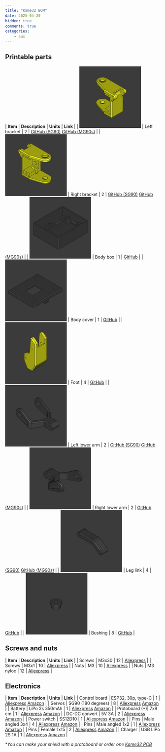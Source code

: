 ```yaml
---
title: "Kame32 BOM"
date: 2025-04-20
hidden: true
comments: true
categories:
    - aux
---
```


<style>
table {
  width: 100%;
  table-layout: fixed;
}

td, th {
  width: 25%;
  vertical-align: top;
  text-align: left;
  border: none !important;
  padding: 10px;
}

td img {
  width: 100%;
  height: auto;
  max-width: 200px;
  /*object-fit: cover;*/
  display: block;
  margin: 0 auto;
}
</style>

## Printable parts

| **Item**                                                                                          | **Description**   | **Units** | **Link**                                                                                                                                                                                  |
| <img src="/assets/images/kame32_left_bracket.jpg" alt="kame32_left_bracket" width="200">          | Left bracket      | 2         | [GitHub (SG90)](https://github.com/JavierIH/kame32/blob/main/3d/stl/bracket-left-sg90.stl) [GitHub (MG90s)](https://github.com/JavierIH/kame32/blob/main/3d/stl/bracket-left-mg90s.stl)   |
| <img src="/assets/images/kame32_right_bracket.jpg" alt="kame32_right_bracket" width="200">        | Right bracket     | 2         | [GitHub (SG90)](https://github.com/JavierIH/kame32/blob/main/3d/stl/bracket-right-sg90.stl) [GitHub (MG90s)](https://github.com/JavierIH/kame32/blob/main/3d/stl/bracket-right-mg90s.stl) |
| <img src="/assets/images/kame32_body_box.jpg" alt="kame32_body_box" width="200">                  | Body box          | 1         | [GitHub](https://github.com/JavierIH/kame32/blob/main/3d/stl/body-box.stl)                                                                                                                |
| <img src="/assets/images/kame32_body_cover.jpg" alt="kame32_body_cover" width="200">              | Body cover        | 1         | [GitHub](https://github.com/JavierIH/kame32/blob/main/3d/stl/body-cover.stl)                                                                                                              |
| <img src="/assets/images/kame32_foot.jpg" alt="kame32_foot" width="200">                          | Foot              | 4         | [GitHub](https://github.com/JavierIH/kame32/blob/main/3d/stl/foot.stl)                                                                                                                    |
| <img src="/assets/images/kame32_left_lower_arm.jpg" alt="kame32_left_lower_arm" width="200">      | Left lower arm    | 2         | [GitHub (SG90)](https://github.com/JavierIH/kame32/blob/main/3d/stl/leg-left-sg90.stl) [GitHub (MG90s)](https://github.com/JavierIH/kame32/blob/main/3d/stl/leg-left-mg90s.stl)           |
| <img src="/assets/images/kame32_right_lower_arm.jpg" alt="kame32_right_lower_arm" width="200">    | Right lower arm   | 2         | [GitHub (SG90)](https://github.com/JavierIH/kame32/blob/main/3d/stl/leg-right-sg90.stl) [GitHub (MG90s)](https://github.com/JavierIH/kame32/blob/main/3d/stl/leg-right-mg90s.stl)         |
| <img src="/assets/images/kame32_upper_arm.jpg" alt="kame32_upper_arm" width="200">                | Leg link          | 4         | [GitHub](https://github.com/JavierIH/kame32/blob/main/3d/stl/leg-link.stl)                                                                                                                |
| <img src="/assets/images/kame32_bushing.jpg" alt="kame32_bushing" width="200">                    | Bushing           | 8         | [GitHub](https://github.com/JavierIH/kame32/blob/main/3d/stl/bushing.stl)                                                                                                                 |


## Screws and nuts

| **Item**      | **Description**       | **Units** | **Link**                                                  |
| Screws        | M3x30                 | 12        | [Aliexpress](https://s.click.aliexpress.com/e/_opnr99D)   |
| Screws        | M3x1                  | 10        | [Aliexpress](https://s.click.aliexpress.com/e/_opnr99D)   |
| Nuts          | M3                    | 10        | [Aliexpress](https://s.click.aliexpress.com/e/_oCUTIFp)   |
| Nuts          | M3 nyloc              | 12        | [Aliexpress](https://s.click.aliexpress.com/e/_o2EQdDv)   |


## Electronics

| **Item**      | **Description**       | **Units** | **Link**                                                                                  |
| Control board | ESP32, 30p, type-C    | 1         | [Aliexpress](https://s.click.aliexpress.com/e/_okk7jS9) [Amazon](https://amzn.to/42LjZcB) |
| Servos        | SG90 (180 degrees)    | 8         | [Aliexpress](https://s.click.aliexpress.com/e/_ok7HVBN) [Amazon](https://amzn.to/4iGn6XR) |
| Battery       | LiPo 2s 350mAh        | 1         | [Aliexpress](https://s.click.aliexpress.com/e/_olS8QuT) [Amazon]() |
| Protoboard (*)| 7x9 cm                | 1         | [Aliexpress](https://s.click.aliexpress.com/e/_olMR2XD) [Amazon](https://amzn.to/4iKAvy5) |
| DC-DC convert | 5V 3A                 | 2         | [Aliexpress](https://s.click.aliexpress.com/e/_oDIug0F) [Amazon]() |
| Power switch  | SS12D10               | 1         | [Aliexpress](https://s.click.aliexpress.com/e/_ooVkEWP) [Amazon](https://amzn.to/4iPupN6) |
| Pins          | Male angled 3x4       | 4         | [Aliexpress](https://s.click.aliexpress.com/e/_oDy1aVH) [Amazon](https://amzn.to/3YSssYM) |
| Pins          | Male angled 1x2       | 1         | [Aliexpress](https://s.click.aliexpress.com/e/_oFlMChl) [Amazon](https://amzn.to/4jIOuWg) |
| Pins          | Female 1x15           | 2         | [Aliexpress](https://s.click.aliexpress.com/e/_opVKsHk) [Amazon](https://amzn.to/43H7DRG) |
| Charger       | USB LiPo 2S 1A        | 1         | [Aliexpress](https://s.click.aliexpress.com/e/_oow9fUf) [Amazon](https://amzn.to/3ELpler) |

**You can make your shield with a protoboard or order one [Kame32 PCB](https://www.pcbway.com/project/shareproject/Kame32_robot_PCB_ed79daf7.html)*